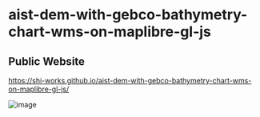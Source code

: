 # aist-dem-with-gebco-bathymetry-chart-wms-on-maplibre-gl-js
## Public Website
https://shi-works.github.io/aist-dem-with-gebco-bathymetry-chart-wms-on-maplibre-gl-js/

![image](https://github.com/shi-works/aist-dem-with-gebco-bathymetry-chart-wms-on-maplibre-gl-js/assets/71203808/293766dd-d1d9-44d5-8762-7fc7d57e0d73)

